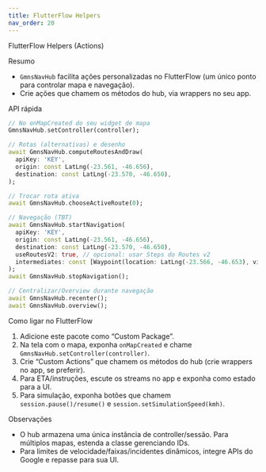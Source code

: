 ```yaml
---
title: FlutterFlow Helpers
nav_order: 20
---
```


FlutterFlow Helpers (Actions)

Resumo
- `GmnsNavHub` facilita ações personalizadas no FlutterFlow (um único ponto para controlar mapa e navegação).
- Crie ações que chamem os métodos do hub, via wrappers no seu app.

API rápida
```dart
// No onMapCreated do seu widget de mapa
GmnsNavHub.setController(controller);

// Rotas (alternativas) e desenho
await GmnsNavHub.computeRoutesAndDraw(
  apiKey: 'KEY',
  origin: const LatLng(-23.561, -46.656),
  destination: const LatLng(-23.570, -46.650),
);

// Trocar rota ativa
await GmnsNavHub.chooseActiveRoute(0);

// Navegação (TBT)
await GmnsNavHub.startNavigation(
  apiKey: 'KEY',
  origin: const LatLng(-23.561, -46.656),
  destination: const LatLng(-23.570, -46.650),
  useRoutesV2: true, // opcional: usar Steps do Routes v2
  intermediates: const [Waypoint(location: LatLng(-23.566, -46.653), via: true)],
);
await GmnsNavHub.stopNavigation();

// Centralizar/Overview durante navegação
await GmnsNavHub.recenter();
await GmnsNavHub.overview();
```

Como ligar no FlutterFlow
1) Adicione este pacote como “Custom Package”.
2) Na tela com o mapa, exponha `onMapCreated` e chame `GmnsNavHub.setController(controller)`.
3) Crie “Custom Actions” que chamem os métodos do hub (crie wrappers no app, se preferir).
4) Para ETA/instruções, escute os streams no app e exponha como estado para a UI.
5) Para simulação, exponha botões que chamem `session.pause()/resume()` e `session.setSimulationSpeed(kmh)`.

Observações
- O hub armazena uma única instância de controller/sessão. Para múltiplos mapas, estenda a classe gerenciando IDs.
- Para limites de velocidade/faixas/incidentes dinâmicos, integre APIs do Google e repasse para sua UI.
